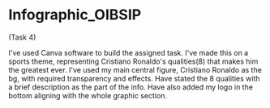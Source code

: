 # Infographic_OIBSIP
(Task 4)

I've used Canva software to build the assigned task.
I've made this on a sports theme, representing Cristiano Ronaldo's qualities(8) that makes him the greatest ever.
I've used my main central figure, Cristiano Ronaldo as the bg, with required transparency and effects.
Have stated the 8 qualities with a brief description as the part of the info.
Have also added my logo in the bottom aligning with the whole graphic section.
